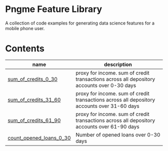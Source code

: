 
# Pngme Feature Library
A collection of code examples for generating data science features for a mobile phone user.

# Contents
| name                                                                    | description                                                                                 |
|-------------------------------------------------------------------------|---------------------------------------------------------------------------------------------|
| [sum_of_credits_0_30](lib/sum_of_credits/sum_of_credits.py)             | proxy for income. sum of credit transactions across all depository accounts over 0-30 days  |
| [sum_of_credits_31_60](lib/sum_of_credits/sum_of_credits.py)            | proxy for income. sum of credit transactions across all depository accounts over 31-60 days |
| [sum_of_credits_61_90](lib/sum_of_credits/sum_of_credits.py)            | proxy for income. sum of credit transactions across all depository accounts over 61-90 days |
| [count_opened_loans_0_30](lib/count_opened_loans/count_opened_loans.py) | Number of opened loans over 0-30 days |
